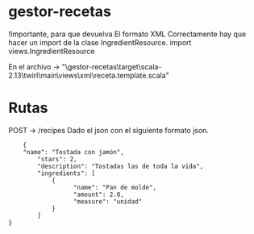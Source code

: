 # gestor-recetas
 
!Importante, para que devuelva El formato XML Correctamente hay que hacer un import de la clase IngredientResource.
 import views.IngredientResource
 
 En el archivo -> "\gestor-recetas\target\scala-2.13\twirl\main\views\xml\receta.template.scala"


# Rutas

POST -> /recipes
  Dado el json con el siguiente formato
json.

    	{
   		"name": "Tostada con jamón",
    		"stars": 2,
    		"description": "Tostadas las de toda la vida",
    		"ingredients": [
      	 		{
            		  "name": "Pan de molde",
            		  "amount": 2.0,
            		  "measure": "unidad"
        		}
    		]
	}
    
